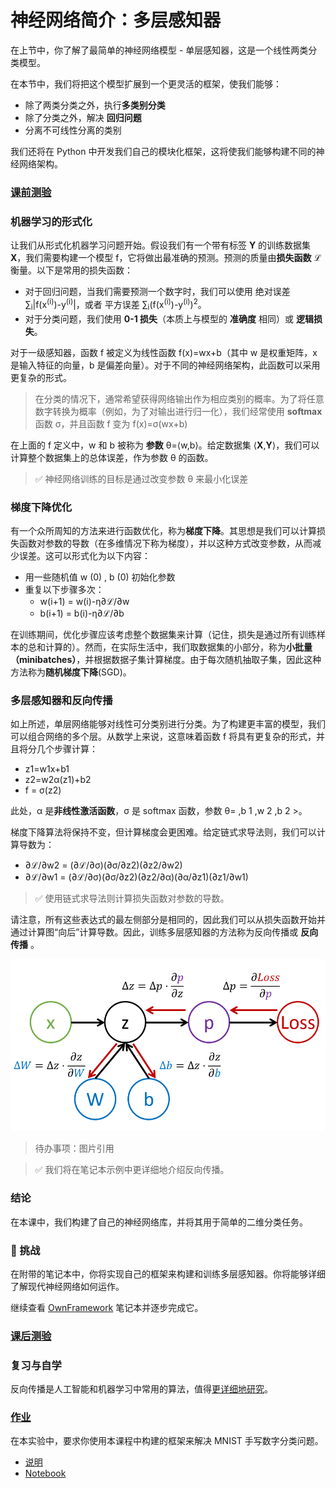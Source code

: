 # 神经网络简介：多层感知器

在上节中，你了解了最简单的神经网络模型 - 单层感知器，这是一个线性两类分类模型。

在本节中，我们将把这个模型扩展到一个更灵活的框架，使我们能够：

- 除了两类分类之外，执行**多类别分类**
- 除了分类之外，解决 **回归问题**
- 分离不可线性分离的类别

我们还将在 Python 中开发我们自己的模块化框架，这将使我们能够构建不同的神经网络架构。

### [ 课前测验](https://red-field-0a6ddfd03.1.azurestaticapps.net/quiz/104)

### 机器学习的形式化

让我们从形式化机器学习问题开始。假设我们有一个带有标签 **Y** 的训练数据集 **X**，我们需要构建一个模型 f，它将做出最准确的预测。预测的质量由**损失函数**  ℒ 衡量。以下是常用的损失函数：

- 对于回归问题，当我们需要预测一个数字时，我们可以使用 绝对误差 ∑<sub>i</sub>|f(x<sup>(i)</sup>)-y<sup>(i)</sup>|，或者 平方误差 ∑<sub>i</sub>(f(x<sup>(i)</sup>)-y<sup>(i)</sup>)<sup>2</sup>。
- 对于分类问题，我们使用 **0-1 损失**（本质上与模型的 **准确度** 相同）或 **逻辑损失**。

对于一级感知器，函数 f 被定义为线性函数 f(x)=wx+b（其中 w 是权重矩阵，x 是输入特征的向量，b 是偏差向量）。对于不同的神经网络架构，此函数可以采用更复杂的形式。

> 在分类的情况下，通常希望获得网络输出作为相应类别的概率。为了将任意数字转换为概率（例如，为了对输出进行归一化），我们经常使用 **softmax**  函数 σ，并且函数 f 变为 f(x)=σ(wx+b)

在上面的 f 定义中，w 和 b 被称为 **参数** θ=⟨w,b⟩。给定数据集 ⟨**X**,**Y**⟩，我们可以计算整个数据集上的总体误差，作为参数 θ 的函数。

> ✅ 神经网络训练的目标是通过改变参数 θ 来最小化误差

### 梯度下降优化

有一个众所周知的方法来进行函数优化，称为**梯度下降**。其思想是我们可以计算损失函数对参数的导数（在多维情况下称为梯度），并以这种方式改变参数，从而减少误差。这可以形式化为以下内容：

- 用一些随机值 w (0) , b (0) 初始化参数
- 重复以下步骤多次：
  - w(i+1) = w(i)-η∂ℒ/∂w
  - b(i+1) = b(i)-η∂ℒ/∂b

在训练期间，优化步骤应该考虑整个数据集来计算（记住，损失是通过所有训练样本的总和计算的）。然而，在实际生活中，我们取数据集的小部分，称为**小批量（minibatches）**，并根据数据子集计算梯度。由于每次随机抽取子集，因此这种方法称为**随机梯度下降**(SGD)。

### 多层感知器和反向传播

如上所述，单层网络能够对线性可分类别进行分类。为了构建更丰富的模型，我们可以组合网络的多个层。从数学上来说，这意味着函数 f 将具有更复杂的形式，并且将分几个步骤计算：

- z1=w1x+b1
- z2=w2α(z1)+b2
- f = σ(z2)

此处，α 是**非线性激活函数**，σ 是 softmax 函数，参数 θ= ,b 1 ,w 2 ,b 2 >。

梯度下降算法将保持不变，但计算梯度会更困难。给定链式求导法则，我们可以计算导数为：

- ∂ℒ/∂w2 = (∂ℒ/∂σ)(∂σ/∂z2)(∂z2/∂w2)
- ∂ℒ/∂w1 = (∂ℒ/∂σ)(∂σ/∂z2)(∂z2/∂α)(∂α/∂z1)(∂z1/∂w1)

> ✅ 使用链式求导法则计算损失函数对参数的导数。

请注意，所有这些表达式的最左侧部分是相同的，因此我们可以从损失函数开始并通过计算图“向后”计算导数。因此，训练多层感知器的方法称为反向传播或 **反向传播** 。

[![compute graph](https://github.com/happyzjp/AI-For-Beginners/raw/main/translations/zh_cn/3-NeuralNetworks/04-OwnFramework/images/ComputeGraphGrad.png)](https://github.com/happyzjp/AI-For-Beginners/blob/main/translations/zh_cn/3-NeuralNetworks/04-OwnFramework/images/ComputeGraphGrad.png)

>  待办事项：图片引用

> ✅ 我们将在笔记本示例中更详细地介绍反向传播。

###  结论

在本课中，我们构建了自己的神经网络库，并将其用于简单的二维分类任务。

###  🚀 挑战

在附带的笔记本中，你将实现自己的框架来构建和训练多层感知器。你将能够详细了解现代神经网络如何运作。

继续查看 [OwnFramework](https://chat.openai.com/c/OwnFramework.ipynb) 笔记本并逐步完成它。

### [ 课后测验](https://red-field-0a6ddfd03.1.azurestaticapps.net/quiz/204)

###  复习与自学

反向传播是人工智能和机器学习中常用的算法，值得[更详细地研究](https://wikipedia.org/wiki/Backpropagation)。

### [ 作业](https://github.com/happyzjp/AI-For-Beginners/blob/main/translations/zh_cn/3-NeuralNetworks/04-OwnFramework/lab/README.md)

在本实验中，要求你使用本课程中构建的框架来解决 MNIST 手写数字分类问题。

- [ 说明](https://github.com/happyzjp/AI-For-Beginners/blob/main/translations/zh_cn/3-NeuralNetworks/04-OwnFramework/lab/README.md)
- [  Notebook](https://github.com/happyzjp/AI-For-Beginners/blob/main/translations/zh_cn/3-NeuralNetworks/04-OwnFramework/lab/MyFW_MNIST.ipynb)
